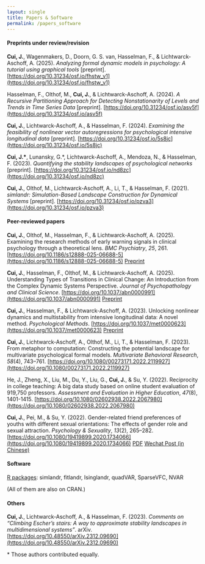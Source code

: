 ```yaml
---
layout: single
title: Papers & Software
permalink: /papers_software
---
```


#### Preprints under review/revision

**Cui, J.**, Wagenmakers, D., Doorn, G. S. van, Hasselman, F., & Lichtwarck-Aschoff, A. (2025). *Analyzing formal dynamic models in psychology: A tutorial using graphical tools* [preprint]. [https://doi.org/10.31234/osf.io/fhstw_v1](https://doi.org/10.31234/osf.io/fhstw_v1)

Hasselman, F., Olthof, M., **Cui, J.**, & Lichtwarck-Aschoff, A. (2024). *A Recursive Partitioning Approach for Detecting Nonstationarity of Levels and Trends in Time Series Data* [preprint]. [https://doi.org/10.31234/osf.io/asv5f](https://doi.org/10.31234/osf.io/asv5f)

**Cui, J.**, Lichtwarck-Aschoff, A., & Hasselman, F. (2024). *Examining the feasibility of nonlinear vector autoregressions for psychological intensive longitudinal data* [preprint]. [https://doi.org/10.31234/osf.io/5s8jc](https://doi.org/10.31234/osf.io/5s8jc)

**Cui, J.\***, Lunansky, G.\*, Lichtwarck-Aschoff, A., Mendoza, N., & Hasselman, F. (2023). *Quantifying the stability landscapes of psychological networks* [preprint]. [https://doi.org/10.31234/osf.io/nd8zc](https://doi.org/10.31234/osf.io/nd8zc)

**Cui, J.**, Olthof, M., Lichtwarck-Aschoff, A., Li, T., & Hasselman, F. (2021). *simlandr: Simulation-Based Landscape Construction for Dynamical Systems* [preprint]. [https://doi.org/10.31234/osf.io/pzva3](https://doi.org/10.31234/osf.io/pzva3)

#### Peer-reviewed papers

**Cui, J.**, Olthof, M., Hasselman, F., & Lichtwarck-Aschoff, A. (2025). Examining the research methods of early warning signals in clinical psychology through a theoretical lens. *BMC Psychiatry*, *25*, 261. [https://doi.org/10.1186/s12888-025-06688-5](https://doi.org/10.1186/s12888-025-06688-5) [Preprint](https://doi.org/10.31234/osf.io/59fu4)

**Cui, J.**, Hasselman, F., Olthof, M., & Lichtwarck-Aschoff, A. (2025). Understanding Types of Transitions in Clinical Change: An Introduction from the Complex Dynamic Systems Perspective. *Journal of Psychopathology and Clinical Science*. [https://doi.org/10.1037/abn0000991](https://doi.org/10.1037/abn0000991) [Preprint](https://doi.org/10.31234/osf.io/b68wh)

**Cui, J.**, Hasselman, F., & Lichtwarck-Aschoff, A. (2023). Unlocking nonlinear dynamics and multistability from intensive longitudinal data: A novel method. *Psychological Methods*. [https://doi.org/10.1037/met0000623](https://doi.org/10.1037/met0000623) [Preprint](https://doi.org/10.31234/osf.io/wjzg2)

**Cui, J.**, Lichtwarck-Aschoff, A., Olthof, M., Li, T., & Hasselman, F. (2023). From metaphor to computation: Constructing the potential landscape for multivariate psychological formal models. *Multivariate Behavioral Research*, *58*(4), 743–761. [https://doi.org/10.1080/00273171.2022.2119927](https://doi.org/10.1080/00273171.2022.2119927)

He, J., Zheng, X., Liu, M., Du, Y., Liu, G., **Cui, J.**, & Su, Y. (2022). Reciprocity in college teaching: A big data study based on online student evaluation of 919,750 professors. *Assessment and Evaluation in Higher Education*, *47*(8), 1401-1415. [https://doi.org/10.1080/02602938.2022.2067980](https://doi.org/10.1080/02602938.2022.2067980)

**Cui, J.**, Pei, M., & Su, Y. (2022). Gender-related friend preferences of youths with different sexual orientations: The effects of gender role and sexual attraction. *Psychology & Sexuality*, *13*(2), 265–282. [https://doi.org/10.1080/19419899.2020.1734066](https://doi.org/10.1080/19419899.2020.1734066) [PDF](https://www.researchgate.net/profile/Jingmeng-Cui/publication/339464230_Gender-Related_Friend_Preferences_of_Youths_with_Different_Sexual_Orientations_The_effects_of_gender_role_and_sexual_attraction/links/5f00f04492851c52d6198cd8/Gender-Related-Friend-Preferences-of-Youths-with-Different-Sexual-Orientations-The-effects-of-gender-role-and-sexual-attraction.pdf) [Wechat Post (in Chinese)](https://mp.weixin.qq.com/s/iFszOH9CGLIipVQ7Zh7V7w)

#### Software

[R packages](https://sciurus365.r-universe.dev/): simlandr, fitlandr, Isinglandr, quadVAR, SparseVFC, NVAR

(All of them are also on CRAN.)

#### Others

**Cui, J.**, Lichtwarck-Aschoff, A., & Hasselman, F. (2023). *Comments on “Climbing Escher’s stairs: A way to approximate stability landscapes in multidimensional systems”*. arXiv. [https://doi.org/10.48550/arXiv.2312.09690](https://doi.org/10.48550/arXiv.2312.09690)

\* Those authors contributed equally. 
